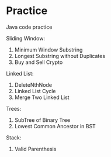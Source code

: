 # Practice
Java code practice

Sliding Window:
  1. Minimum Window Substring
  2. Longest Substring without Duplicates
  3. Buy and Sell Crypto

Linked List: 
  1. DeleteNthNode
  2. Linked List Cycle
  3. Merge Two Linked List

Trees: 
  1. SubTree of Binary Tree
  2. Lowest Common Ancestor in BST

Stack: 
  1. Valid Parenthesis
